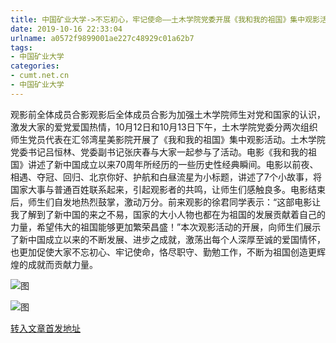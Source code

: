 ```yaml
---
title: 中国矿业大学->不忘初心，牢记使命——土木学院党委开展《我和我的祖国》集中观影活动 | cumt.net.cn
date: 2019-10-16 22:33:04
urlname: a0572f9899001ae227c48929c01a62b7
tags: 
- 中国矿业大学
categories:
- cumt.net.cn
- 中国矿业大学
---
```

观影前全体成员合影观影后全体成员合影为加强土木学院师生对党和国家的认识，激发大家的爱党爱国热情，10月12日和10月13日下午，土木学院党委分两次组织师生党员代表在汇邻湾星美影院开展了《我和我的祖国》集中观影活动。土木学院党委书记吕恒林、党委副书记张庆春与大家一起参与了活动。电影《我和我的祖国》讲述了新中国成立以来70周年所经历的一些历史性经典瞬间。电影以前夜、相遇、夺冠、回归、北京你好、护航和白昼流星为小标题，讲述了7个小故事，将国家大事与普通百姓联系起来，引起观影者的共鸣，让师生们感触良多。电影结束后，师生们自发地热烈鼓掌，激动万分。前来观影的徐君同学表示：“这部电影让我了解到了新中国的来之不易，国家的大小人物也都在为祖国的发展贡献着自己的力量，希望伟大的祖国能够更加繁荣昌盛！”本次观影活动的开展，向师生们展示了新中国成立以来的不断发展、进步之成就，激荡出每个人深厚至诚的爱国情怀，也更加促使大家不忘初心、牢记使命，恪尽职守、勤勉工作，不断为祖国创造更辉煌的成就而贡献力量。

![图](http://xwzx.cumt.edu.cn/_upload/article/images/04/16/edd4f89143b1be3aa3a4bf11e2c5/2ebcd30a-d318-43f6-a093-846ee7bee4fe.jpg)

![图](http://xwzx.cumt.edu.cn/_upload/article/images/04/16/edd4f89143b1be3aa3a4bf11e2c5/964c5692-04ed-4c33-bbe2-20bfc418fd12.jpg)

[转入文章首发地址](http://xwzx.cumt.edu.cn/51/7f/c523a545151/page.htm)